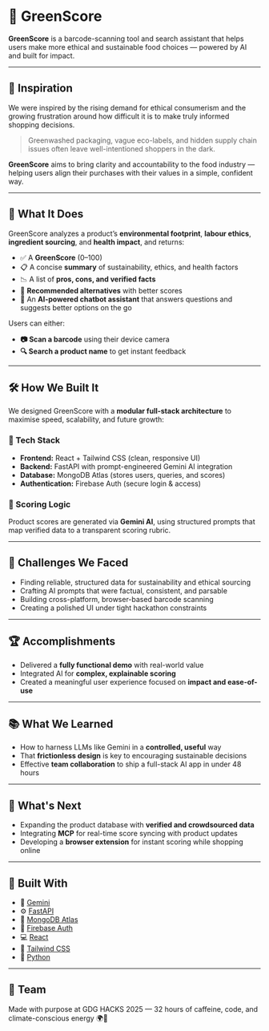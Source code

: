 # 🌱 GreenScore

**GreenScore** is a barcode-scanning tool and search assistant that helps users make more ethical and sustainable food choices — powered by AI and built for impact.

---

## 🌟 Inspiration

We were inspired by the rising demand for ethical consumerism and the growing frustration around how difficult it is to make truly informed shopping decisions.

> Greenwashed packaging, vague eco-labels, and hidden supply chain issues often leave well-intentioned shoppers in the dark.

**GreenScore** aims to bring clarity and accountability to the food industry — helping users align their purchases with their values in a simple, confident way.

---

## 🤖 What It Does

GreenScore analyzes a product’s **environmental footprint**, **labour ethics**, **ingredient sourcing**, and **health impact**, and returns:

- ✅ A **GreenScore** (0–100)
- 📋 A concise **summary** of sustainability, ethics, and health factors
- 📉 A list of **pros, cons, and verified facts**
- 🔁 **Recommended alternatives** with better scores
- 💬 An **AI-powered chatbot assistant** that answers questions and suggests better options on the go

Users can either:
- **📷 Scan a barcode** using their device camera
- **🔍 Search a product name** to get instant feedback

---

## 🛠️ How We Built It

We designed GreenScore with a **modular full-stack architecture** to maximise speed, scalability, and future growth:

### 🧩 Tech Stack

- **Frontend:** React + Tailwind CSS (clean, responsive UI)
- **Backend:** FastAPI with prompt-engineered Gemini AI integration
- **Database:** MongoDB Atlas (stores users, queries, and scores)
- **Authentication:** Firebase Auth (secure login & access)

### 🧠 Scoring Logic

Product scores are generated via **Gemini AI**, using structured prompts that map verified data to a transparent scoring rubric.

---

## 🧱 Challenges We Faced

- Finding reliable, structured data for sustainability and ethical sourcing
- Crafting AI prompts that were factual, consistent, and parsable
- Building cross-platform, browser-based barcode scanning
- Creating a polished UI under tight hackathon constraints

---

## 🏆 Accomplishments

- Delivered a **fully functional demo** with real-world value
- Integrated AI for **complex, explainable scoring**
- Created a meaningful user experience focused on **impact and ease-of-use**

---

## 📚 What We Learned

- How to harness LLMs like Gemini in a **controlled, useful** way
- That **frictionless design** is key to encouraging sustainable decisions
- Effective **team collaboration** to ship a full-stack AI app in under 48 hours

---

## 🚀 What's Next

- Expanding the product database with **verified and crowdsourced data**
- Integrating **MCP** for real-time score syncing with product updates
- Developing a **browser extension** for instant scoring while shopping online

---

## 🧰 Built With

- 🧠 [Gemini](https://deepmind.google/technologies/gemini/)
- ⚙️ [FastAPI](https://fastapi.tiangolo.com/)
- 🧾 [MongoDB Atlas](https://www.mongodb.com/cloud/atlas)
- 🔐 [Firebase Auth](https://firebase.google.com/products/auth)
- 💻 [React](https://react.dev/)
- 💅 [Tailwind CSS](https://tailwindcss.com/)
- 🐍 [Python](https://www.python.org/)

---

## 🙌 Team

Made with purpose at GDG HACKS 2025 — 32 hours of caffeine, code, and climate-conscious energy 🌍💚

